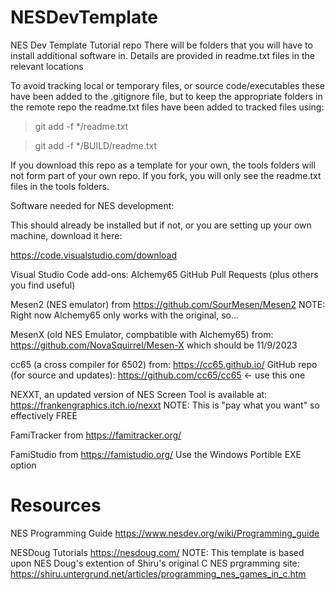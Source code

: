 # NESDevTemplate
NES Dev Template Tutorial repo
There will be folders that you will have to install additional software in. 
Details are provided in readme.txt files in the relevant locations

To avoid tracking local or temporary files, or source code/executables these
have been added to the .gitignore file, but to keep the appropriate folders
in the remote repo the readme.txt files have been added to tracked files using:

 > git add -f */readme.txt

 > git add -f */BUILD/readme.txt

If you download this repo as a template for your own, the tools folders will
not form part of your own repo. If you fork, you will only see the readme.txt
files in the tools folders.

Software needed for NES development:

This should already be installed but if not, or you are setting up your own machine, download it here:

https://code.visualstudio.com/download

Visual Studio Code add-ons:
               Alchemy65
               GitHub Pull Requests
               (plus others you find useful)

Mesen2 (NES emulator) from https://github.com/SourMesen/Mesen2
NOTE: Right now Alchemy65 only works with the original, so...

MesenX (old NES Emulator, compbatible with Alchemy65) from:
https://github.com/NovaSquirrel/Mesen-X which should be 11/9/2023

cc65 (a cross compiler for 6502) from:
https://cc65.github.io/
GitHub repo (for source and updates):
https://github.com/cc65/cc65 <- use this one

NEXXT, an updated version of NES Screen Tool is available at:
https://frankengraphics.itch.io/nexxt
NOTE: This is "pay what you want" so effectively FREE

FamiTracker from https://famitracker.org/

FamiStudio from https://famistudio.org/
Use the Windows Portible EXE option

# Resources

NES Programming Guide https://www.nesdev.org/wiki/Programming_guide

NESDoug Tutorials https://nesdoug.com/
NOTE: This template is based upon NES Doug's extention of Shiru's
 original C NES prgramming site:
 https://shiru.untergrund.net/articles/programming_nes_games_in_c.htm
